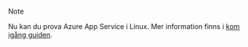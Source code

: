 > [!NOTE]
> Nu kan du prova Azure App Service i Linux. Mer information finns i [kom igång guiden](../articles/app-service/app-service-linux-readme.md).
> 
> 



<!--HONumber=Nov16_HO2-->



